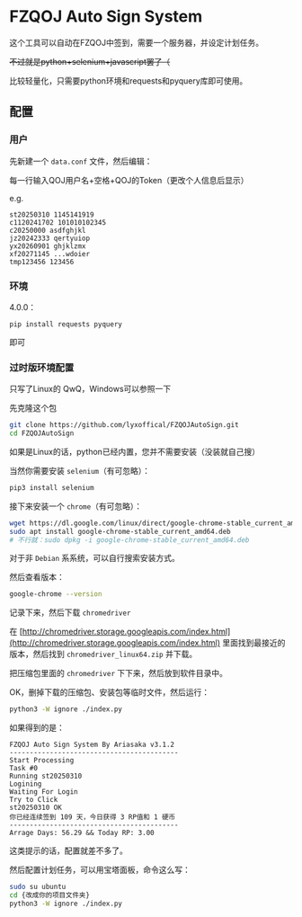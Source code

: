 # FZQOJ Auto Sign System

这个工具可以自动在FZQOJ中签到，需要一个服务器，并设定计划任务。

~~不过就是python+selenium+javascript罢了（~~

比较轻量化，只需要python环境和requests和pyquery库即可使用。

## 配置

### 用户

先新建一个 `data.conf` 文件，然后编辑：

每一行输入QOJ用户名+空格+QOJ的Token（更改个人信息后显示）

e.g.

```
st20250310 1145141919
c1120241702 101010102345
c20250000 asdfghjkl
jz20242333 qertyuiop
yx20260901 ghjklzmx
xf20271145 ...wdoier
tmp123456 123456
```

### 环境

4.0.0：

```
pip install requests pyquery
```

即可

### 过时版环境配置

只写了Linux的 QwQ，Windows可以参照一下

先克隆这个包

```bash
git clone https://github.com/lyxoffical/FZQOJAutoSign.git
cd FZQOJAutoSign
```

如果是Linux的话，python已经内置，您并不需要安装（没装就自己搜）

当然你需要安装 `selenium`（有可忽略）：

```bash
pip3 install selenium
```

接下来安装一个 `chrome`（有可忽略）：

```bash
wget https://dl.google.com/linux/direct/google-chrome-stable_current_amd64.deb
sudo apt install google-chrome-stable_current_amd64.deb
# 不行就：sudo dpkg -i google-chrome-stable_current_amd64.deb
```

对于非 `Debian` 系系统，可以自行搜索安装方式。

然后查看版本：

```bash
google-chrome --version
```

记录下来，然后下载 `chromedriver`

在 [http://chromedriver.storage.googleapis.com/index.html](http://chromedriver.storage.googleapis.com/index.html) 里面找到最接近的版本，然后找到 `chromedriver_linux64.zip` 并下载。

把压缩包里面的 `chromedriver` 下下来，然后放到软件目录中。

OK，删掉下载的压缩包、安装包等临时文件，然后运行：

```bash
python3 -W ignore ./index.py
```

如果得到的是：

```
FZQOJ Auto Sign System By Ariasaka v3.1.2
------------------------------------------
Start Processing
Task #0
Running st20250310
Logining
Waiting For Login
Try to Click
st20250310 OK
你已经连续签到 109 天，今日获得 3 RP值和 1 硬币
------------------------------------------
Arrage Days: 56.29 && Today RP: 3.00
```

这类提示的话，配置就差不多了。

然后配置计划任务，可以用宝塔面板，命令这么写：

```bash
sudo su ubuntu
cd {改成你的项目文件夹}
python3 -W ignore ./index.py 
```


